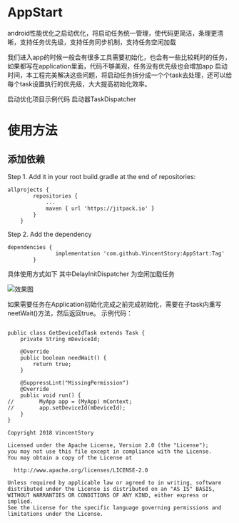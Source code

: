 # AppStart
android性能优化之启动优化，将启动任务统一管理，使代码更简洁，条理更清晰，支持任务优先级，支持任务同步机制，支持任务空闲加载

我们进入app的时候一般会有很多工具需要初始化，也会有一些比较耗时的任务，如果都写在application里面，代码不够美观，任务没有优先级也会增加app
启动时间，本工程完美解决这些问题，将启动任务拆分成一个个task去处理，还可以给每个task设置执行的优先级，大大提高初始化效率。

启动优化项目示例代码
启动器TaskDispatcher

	
# 使用方法
## 添加依赖
Step 1. Add it in your root build.gradle at the end of repositories:
```
allprojects {
		repositories {
			...
			maven { url 'https://jitpack.io' }
		}
	}

``` 
Step 2. Add the dependency

```
dependencies {
	           implementation 'com.github.VincentStory:AppStart:Tag'
	    }

``` 
具体使用方式如下
其中DelayInitDispatcher 为空闲加载任务

![效果图](https://github.com/VincentStory/AppStart/blob/master/app/app_start.png)

如果需要任务在Application初始化完成之前完成初始化，需要在子task内重写neetWait()方法，然后返回true。
示例代码：

``` 

public class GetDeviceIdTask extends Task {
    private String mDeviceId;

    @Override
    public boolean needWait() {
        return true;
    }

    @SuppressLint("MissingPermission")
    @Override
    public void run() {
//        MyApp app = (MyApp) mContext;
//        app.setDeviceId(mDeviceId);
    }
}

``` 

```
Copyright 2018 VincentStory

Licensed under the Apache License, Version 2.0 (the "License");
you may not use this file except in compliance with the License.
You may obtain a copy of the License at

  http://www.apache.org/licenses/LICENSE-2.0

Unless required by applicable law or agreed to in writing, software
distributed under the License is distributed on an "AS IS" BASIS,
WITHOUT WARRANTIES OR CONDITIONS OF ANY KIND, either express or implied.
See the License for the specific language governing permissions and
limitations under the License.

```
